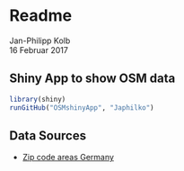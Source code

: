 # Readme
Jan-Philipp Kolb  
16 Februar 2017  



## Shiny App to show OSM data


```r
library(shiny)
runGitHub("OSMshinyApp", "Japhilko")
```




## Data Sources

- [Zip code areas Germany](http://arnulf.us/PLZ)

